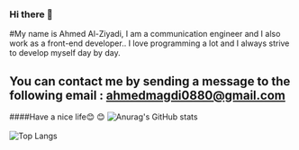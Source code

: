 ### Hi there 🤞

#My name is Ahmed Al-Ziyadi, I am a communication engineer and I also work as a front-end developer.. I love programming a lot and I always strive to develop myself day by day.


## You can contact me by sending a message to the following email : ahmedmagdi0880@gmail.com

####Have a nice life😊
😊
![Anurag's GitHub stats](https://github-readme-stats.vercel.app/api?username=Ahmed-Elzayady&show_icons=true&theme=radical) <br> <br>
![Top Langs](https://github-readme-stats.vercel.app/api/top-langs/?username=Ahmed-Elzayady&layout=compact)






<!---
Ahmed-Elzayady/Ahmed-Elzayady is a ✨ special ✨ repository because its `README.md` (this file) appears on your GitHub profile.
You can click the Preview link to take a look at your changes.
--->
